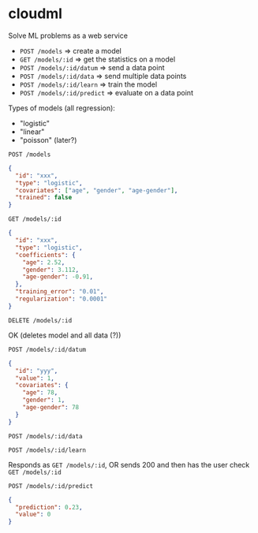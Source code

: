 cloudml
=======

Solve ML problems as a web service

* `POST /models` => create a model
* `GET /models/:id` => get the statistics on a model
* `POST /models/:id/datum` => send a data point
* `POST /models/:id/data` => send multiple data points
* `POST /models/:id/learn` => train the model
* `POST /models/:id/predict` => evaluate on a data point

Types of models (all regression):

* "logistic"
* "linear"
* "poisson" (later?) 

```
POST /models
```

```json
{
  "id": "xxx",
  "type": "logistic",
  "covariates": ["age", "gender", "age-gender"],
  "trained": false
}
```

```
GET /models/:id
```

```json
{
  "id": "xxx",
  "type": "logistic",
  "coefficients": {
    "age": 2.52,
    "gender": 3.112,
    "age-gender": -0.91,
  },
  "training_error": "0.01",
  "regularization": "0.0001"
}
```

```
DELETE /models/:id
```

OK (deletes model and all data (?))

```
POST /models/:id/datum
```

```json
{
  "id": "yyy",
  "value": 1,
  "covariates": {
    "age": 78,
    "gender": 1,
    "age-gender": 78
  }
}
```

```
POST /models/:id/data
```

```
POST /models/:id/learn
```

Responds as `GET /models/:id`, OR sends 200 and then has the user check
`GET /models/:id`

```
POST /models/:id/predict
```

```json
{
  "prediction": 0.23,
  "value": 0
}
```

